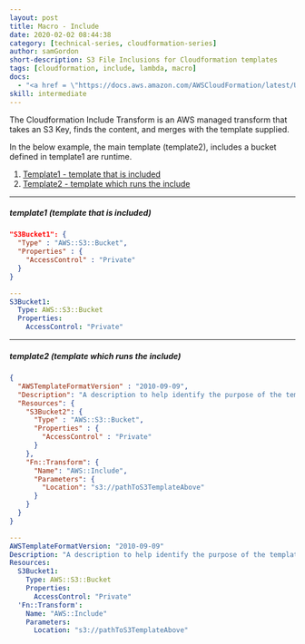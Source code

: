 ```yaml
---
layout: post
title: Macro - Include
date: 2020-02-02 08:44:38
category: [technical-series, cloudformation-series]
author: samGordon
short-description: S3 File Inclusions for Cloudformation templates
tags: [cloudformation, include, lambda, macro]
docs:
  - "<a href = \"https://docs.aws.amazon.com/AWSCloudFormation/latest/UserGuide/template-macros.html\">AWS docs on cloudformation Transforms</a>"
skill: intermediate
---
```


The Cloudformation Include Transform is an AWS managed transform that takes an S3 Key, finds the content, and merges with the template supplied.
  
In the below example, the main template (template2), includes a bucket defined in template1 are runtime.

1. [Template1 - template that is included](#template1)
2. [Template2 - template which runs the include](#template2)

---

<a name = "template1"></a>
##### template1 (template that is included)

```json
"S3Bucket1": {
  "Type" : "AWS::S3::Bucket",
  "Properties" : {
    "AccessControl" : "Private"
  }
}
```
```yml
---
S3Bucket1:
  Type: AWS::S3::Bucket
  Properties:
    AccessControl: "Private"
```

---

<a name = "template2"></a>
##### template2 (template which runs the include)

```json
{
  "AWSTemplateFormatVersion" : "2010-09-09",
  "Description": "A description to help identify the purpose of the template",
  "Resources": {
    "S3Bucket2": {
      "Type" : "AWS::S3::Bucket",
      "Properties" : {
        "AccessControl" : "Private"
      }
    },
    "Fn::Transform": {
      "Name": "AWS::Include",
      "Parameters": {
        "Location": "s3://pathToS3TemplateAbove"
      }
    }
  }
}
```

```yml
---
AWSTemplateFormatVersion: "2010-09-09"
Description: "A description to help identify the purpose of the template"
Resources:
  S3Bucket1:
    Type: AWS::S3::Bucket
    Properties:
      AccessControl: "Private"
  'Fn::Transform':
    Name: "AWS::Include"
    Parameters:
      Location: "s3://pathToS3TemplateAbove"
```
